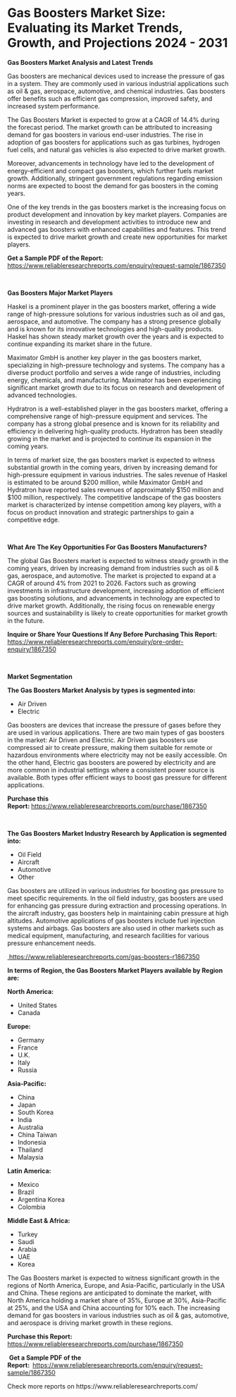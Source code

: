 <p><h1>Gas Boosters Market Size: Evaluating its Market Trends, Growth, and Projections 2024 - 2031</h1></p><p><strong>Gas Boosters Market Analysis and Latest Trends</strong></p>
<p><p>Gas boosters are mechanical devices used to increase the pressure of gas in a system. They are commonly used in various industrial applications such as oil & gas, aerospace, automotive, and chemical industries. Gas boosters offer benefits such as efficient gas compression, improved safety, and increased system performance.</p><p>The Gas Boosters Market is expected to grow at a CAGR of 14.4% during the forecast period. The market growth can be attributed to increasing demand for gas boosters in various end-user industries. The rise in adoption of gas boosters for applications such as gas turbines, hydrogen fuel cells, and natural gas vehicles is also expected to drive market growth.</p><p>Moreover, advancements in technology have led to the development of energy-efficient and compact gas boosters, which further fuels market growth. Additionally, stringent government regulations regarding emission norms are expected to boost the demand for gas boosters in the coming years.</p><p>One of the key trends in the gas boosters market is the increasing focus on product development and innovation by key market players. Companies are investing in research and development activities to introduce new and advanced gas boosters with enhanced capabilities and features. This trend is expected to drive market growth and create new opportunities for market players.</p></p>
<p><strong>Get a Sample PDF of the Report:&nbsp;</strong> <a href="https://www.reliableresearchreports.com/enquiry/request-sample/1867350">https://www.reliableresearchreports.com/enquiry/request-sample/1867350</a></p>
<p>&nbsp;</p>
<p><strong>Gas Boosters Major Market Players</strong></p>
<p><p>Haskel is a prominent player in the gas boosters market, offering a wide range of high-pressure solutions for various industries such as oil and gas, aerospace, and automotive. The company has a strong presence globally and is known for its innovative technologies and high-quality products. Haskel has shown steady market growth over the years and is expected to continue expanding its market share in the future.</p><p>Maximator GmbH is another key player in the gas boosters market, specializing in high-pressure technology and systems. The company has a diverse product portfolio and serves a wide range of industries, including energy, chemicals, and manufacturing. Maximator has been experiencing significant market growth due to its focus on research and development of advanced technologies.</p><p>Hydratron is a well-established player in the gas boosters market, offering a comprehensive range of high-pressure equipment and services. The company has a strong global presence and is known for its reliability and efficiency in delivering high-quality products. Hydratron has been steadily growing in the market and is projected to continue its expansion in the coming years.</p><p>In terms of market size, the gas boosters market is expected to witness substantial growth in the coming years, driven by increasing demand for high-pressure equipment in various industries. The sales revenue of Haskel is estimated to be around $200 million, while Maximator GmbH and Hydratron have reported sales revenues of approximately $150 million and $100 million, respectively. The competitive landscape of the gas boosters market is characterized by intense competition among key players, with a focus on product innovation and strategic partnerships to gain a competitive edge.</p></p>
<p>&nbsp;</p>
<p><strong>What Are The Key Opportunities For Gas Boosters Manufacturers?</strong></p>
<p><p>The global Gas Boosters market is expected to witness steady growth in the coming years, driven by increasing demand from industries such as oil & gas, aerospace, and automotive. The market is projected to expand at a CAGR of around 4% from 2021 to 2026. Factors such as growing investments in infrastructure development, increasing adoption of efficient gas boosting solutions, and advancements in technology are expected to drive market growth. Additionally, the rising focus on renewable energy sources and sustainability is likely to create opportunities for market growth in the future.</p></p>
<p><strong>Inquire or Share Your Questions If Any Before Purchasing This Report:</strong> <a href="https://www.reliableresearchreports.com/enquiry/pre-order-enquiry/1867350">https://www.reliableresearchreports.com/enquiry/pre-order-enquiry/1867350</a></p>
<p>&nbsp;</p>
<p><strong>Market Segmentation</strong></p>
<p><strong>The Gas Boosters Market Analysis by types is segmented into:</strong></p>
<p><ul><li>Air Driven</li><li>Electric</li></ul></p>
<p><p>Gas boosters are devices that increase the pressure of gases before they are used in various applications. There are two main types of gas boosters in the market: Air Driven and Electric. Air Driven gas boosters use compressed air to create pressure, making them suitable for remote or hazardous environments where electricity may not be easily accessible. On the other hand, Electric gas boosters are powered by electricity and are more common in industrial settings where a consistent power source is available. Both types offer efficient ways to boost gas pressure for different applications.</p></p>
<p><strong>Purchase this Report:&nbsp;</strong><a href="https://www.reliableresearchreports.com/purchase/1867350">https://www.reliableresearchreports.com/purchase/1867350</a></p>
<p>&nbsp;</p>
<p><strong>The Gas Boosters Market Industry Research by Application is segmented into:</strong></p>
<p><ul><li>Oil Field</li><li>Aircraft</li><li>Automotive</li><li>Other</li></ul></p>
<p><p>Gas boosters are utilized in various industries for boosting gas pressure to meet specific requirements. In the oil field industry, gas boosters are used for enhancing gas pressure during extraction and processing operations. In the aircraft industry, gas boosters help in maintaining cabin pressure at high altitudes. Automotive applications of gas boosters include fuel injection systems and airbags. Gas boosters are also used in other markets such as medical equipment, manufacturing, and research facilities for various pressure enhancement needs.</p></p>
<p><a href="https://www.reliableresearchreports.com/gas-boosters-r1867350">&nbsp;https://www.reliableresearchreports.com/gas-boosters-r1867350</a></p>
<p><strong>In terms of Region, the Gas Boosters Market Players available by Region are:</strong></p>
<p>
    <p> <strong> North America: </strong>
        <ul>
            <li>United States</li>
            <li>Canada</li>
        </ul>
        </p> 
    <p> <strong> Europe: </strong>
        <ul>
            <li>Germany</li>
            <li>France</li>
            <li>U.K.</li>
            <li>Italy</li>
            <li>Russia</li>
        </ul>
        </p> 
    <p> <strong> Asia-Pacific: </strong>
        <ul>
            <li>China</li>
            <li>Japan</li>
            <li>South Korea</li>
            <li>India</li>
            <li>Australia</li>
            <li>China Taiwan</li>
            <li>Indonesia</li>
            <li>Thailand</li>
            <li>Malaysia</li>
        </ul>
        </p> 
    <p> <strong> Latin America: </strong>
        <ul>
            <li>Mexico</li>
            <li>Brazil</li>
            <li>Argentina Korea</li>
            <li>Colombia</li>
        </ul>
        </p> 
    <p> <strong> Middle East & Africa: </strong>
        <ul>
            <li>Turkey</li>
            <li>Saudi</li>
            <li>Arabia</li>
            <li>UAE</li>
            <li>Korea</li>
        </ul>
    </p>
    </p>
<p><p>The Gas Boosters market is expected to witness significant growth in the regions of North America, Europe, and Asia-Pacific, particularly in the USA and China. These regions are anticipated to dominate the market, with North America holding a market share of 35%, Europe at 30%, Asia-Pacific at 25%, and the USA and China accounting for 10% each. The increasing demand for gas boosters in various industries such as oil & gas, automotive, and aerospace is driving market growth in these regions.</p></p>
<p><strong>Purchase this Report: </strong><a href="https://www.reliableresearchreports.com/purchase/1867350">https://www.reliableresearchreports.com/purchase/1867350</a></p>
<p>&nbsp;<strong>Get a Sample PDF of the Report:&nbsp;&nbsp;</strong><a href="https://www.reliableresearchreports.com/enquiry/request-sample/1867350">https://www.reliableresearchreports.com/enquiry/request-sample/1867350</a></p>
<p><strong></strong></p>
<p>Check more reports on https://www.reliableresearchreports.com/</p>